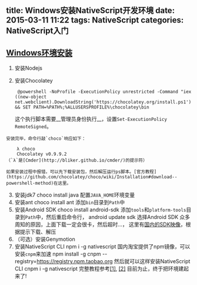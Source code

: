 title: Windows安装NativeScript开发环境
date: 2015-03-11 11:22
tags: NativeScript
categories: NativeScript入门
---

## [Windows环境安装](http://docs.nativescript.org/setup/ns-cli-setup/ns-setup-win.html)

1. 安装Nodejs
2. 安装Chocolatey

        @powershell -NoProfile -ExecutionPolicy unrestricted -Command "iex ((new-object net.webclient).DownloadString('https://chocolatey.org/install.ps1'))" && SET PATH=%PATH%;%ALLUSERSPROFILE%\chocolatey\bin

    这个执行脚本需要__管理员身份执行__，设置`Set-ExecutionPolicy RemoteSigned`。
<!--more-->
    安装完毕，命令行敲`choco`响应如下：

        λ choco
        Chocolatey v0.9.9.2
    （`λ`是[Cmder](http://bliker.github.io/cmder/)的提示符）

    如果安装过程中报错，可以先下载安装包，然后解压运行ps脚本。[官方教程](https://github.com/chocolatey/choco/wiki/Installation#download--powershell-method)在这里。
3. 安装jdk7
        choco install java
    配置`JAVA_HOME`环境变量
4. 安装ant
        choco install ant
    添加`bin`目录到`Path`中
5. 安装Android SDK
        choco install android-sdk
    添加`tools`和`platform-tools`目录到`Path`中，然后重启命令行，
        android update sdk
    选择Android SDK
    众多周知的原因，上面下载一定会很卡，然后超时...，
    这里有[国内的SDK映像](http://www.cnblogs.com/bjzhanghao/archive/2012/11/14/android-platform-sdk-download-mirror.html)，根据提示下载、解压
6. （可选）安装Genymotion
7. 安装NativeScript CLI
        npm i -g nativescript
    国内淘宝提供了npm镜像，可以安装`cnpm`来加速
        npm install -g cnpm --registry=https://registry.npm.taobao.org
    然后就可以这样安装NativeScript CLI
        cnpm i -g nativescript
    完整教程参考[[1]](http://npm.taobao.org/), [[2]](https://cnodejs.org/topic/5338c5db7cbade005b023c98)
目前为止，终于把环境建起来了!